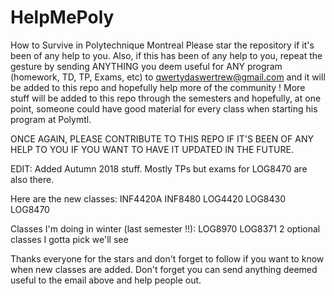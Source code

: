 # HelpMePoly
How to Survive in Polytechnique Montreal
Please star the repository if it's been of any help to you.
Also, if this has been of any help to you, repeat the gesture by sending ANYTHING you deem useful for ANY program (homework, TD, TP, Exams, etc) to qwertydaswertrew@gmail.com and it will be added to this repo and hopefully help more of the community !
More stuff will be added to this repo through the semesters and hopefully, at one point, someone could have good material for every class when starting his program at Polymtl.

ONCE AGAIN, PLEASE CONTRIBUTE TO THIS REPO IF IT'S BEEN OF ANY HELP TO YOU IF YOU WANT TO HAVE IT UPDATED IN THE FUTURE.


EDIT: Added Autumn 2018 stuff. Mostly TPs but exams for LOG8470 are also there.

Here are the new classes:
INF4420A
INF8480
LOG4420
LOG8430
LOG8470


Classes I'm doing in winter (last semester !!):
LOG8970
LOG8371
2 optional classes I gotta pick we'll see

Thanks everyone for the stars and don't forget to follow if you want to know when new classes are added. Don't forget you can send anything deemed useful to the email above and help people out.

